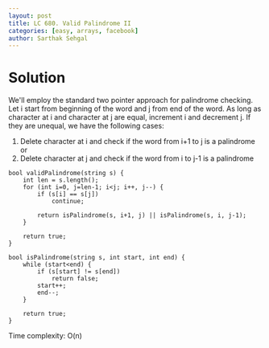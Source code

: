 ```yaml
---
layout: post
title: LC 680. Valid Palindrome II
categories: [easy, arrays, facebook]
author: Sarthak Sehgal
---
```

# Solution
We'll employ the standard two pointer approach for palindrome checking. Let i start from beginning of the word and j from end of the word. As long as character at i and character at j are equal, increment i and decrement j. If they are unequal, we have the following cases:
1. Delete character at i and check if the word from i+1 to j is a palindrome or
2. Delete character at j and check if the word from i to j-1 is a palindrome

```
bool validPalindrome(string s) {
    int len = s.length();
    for (int i=0, j=len-1; i<j; i++, j--) {
        if (s[i] == s[j])
            continue;

        return isPalindrome(s, i+1, j) || isPalindrome(s, i, j-1);
    }
    
    return true;
}

bool isPalindrome(string s, int start, int end) {
    while (start<end) {
        if (s[start] != s[end])
            return false;
        start++;
        end--;
    }
    
    return true;
}
```
Time complexity: O(n)